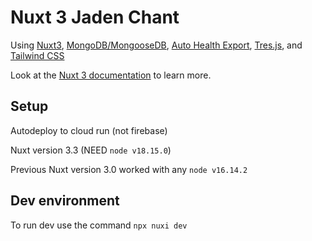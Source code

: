 # Nuxt 3 Jaden Chant

Using [Nuxt3](https://nuxt.com/), [MongoDB/MongooseDB](https://mongoosejs.com/docs/), [Auto Health Export](https://www.healthexportapp.com/), [Tres.js](https://tresjs.org/), and [Tailwind CSS](https://tailwindcss.com/)

Look at the [Nuxt 3 documentation](https://nuxt.com/docs/getting-started/introduction) to learn more.

## Setup

Autodeploy to cloud run (not firebase)

Nuxt version 3.3 (NEED `node v18.15.0`)

Previous Nuxt version 3.0 worked with any `node v16.14.2`

## Dev environment

To run dev use the command `npx nuxi dev`
